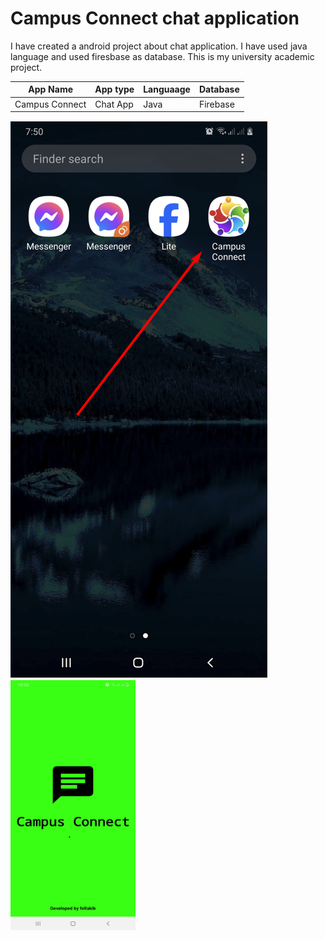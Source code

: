 # Campus Connect chat application

I have created a android project about chat application. I have used java language and used firesbase as database.
This is my university academic project.

| App Name | App type | Languaage | Database |
|-|-|-|-|
| Campus Connect | Chat App | Java | Firebase |

<img src ="https://github.com/fsRakib/Campus_Connect/blob/master/asset/Chat%20icon.png" alt="MLBC">
<img src ="https://github.com/fsRakib/Campus_Connect/blob/master/asset/splash_Activity.jpg" width="200" height="400">
